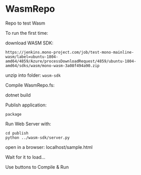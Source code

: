 # WasmRepo
 Repo to test Wasm


To run the first time:

download WASM SDK: 

    https://jenkins.mono-project.com/job/test-mono-mainline-wasm/label=ubuntu-1804-amd64/4859/Azure/processDownloadRequest/4859/ubuntu-1804-amd64/sdks/wasm/mono-wasm-3a08f494a90.zip

unzip into folder: `wasm-sdk`

Compile WasmRepo.fs:

dotnet build

Publish application:

    package

Run Web Server with:

    cd publish
    python ../wasm-sdk/server.py

open in a browser: localhost/sample.html

Wait for it to load...

Use buttons to Compile & Run